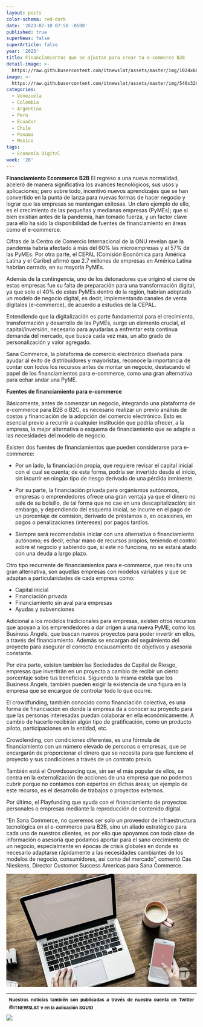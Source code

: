 ```yaml
---
layout: posts
color-schema: red-dark
date: '2023-07-10 07:50 -0500'
published: true
superNews: false
superArticle: false
year: '2023'
title: Financiamientos que se ajustan para crear tu e-commerce B2B
detail-image: >-
  https://raw.githubusercontent.com/itnewslat/assets/master/img/1024x680/Ecommerce-g.jpg
image: >-
  https://raw.githubusercontent.com/itnewslat/assets/master/img/540x320/Ecommerce-p.jpg
categories:
  - Venezuela
  - Colombia
  - Argentina
  - Perú
  - Ecuador
  - Chile
  - Panama
  - Mexico
tags:
  - Economía Digital
week: '28'
---
```

**Financiamiento Ecommerce B2B**
El regreso a una nueva normalidad, aceleró de manera significativa los avances tecnológicos, sus usos y aplicaciones; pero sobre todo, incentivó nuevos aprendizajes que se han convertido en la punta de lanza para nuevas formas de hacer negocio y lograr que las empresas se mantengan exitosas. Un claro ejemplo de ello, es el crecimiento de las pequeñas y medianas empresas (PyMEs); que si bien existían antes de la pandemia, han tomado fuerza, y un factor clave para ello ha sido la disponibilidad de fuentes de financiamiento en áreas como el e-commerce.

Cifras de la Centro de Comercio Internacional de la ONU revelan que la pandemia habría afectado a más del 60% las microempresas y al 57% de las PyMEs. Por otra parte, el CEPAL (Comisión Económica para América Latina y el Caribe) afirmó que 2.7 millones de empresas en América Latina habrían cerrado, en su mayoría PyMEs.

Además de la contingencia, uno de los detonadores que originó el cierre de estas empresas fue su falta de preparación para una transformación digital, ya que solo el 40% de estas PyMEs dentro de la región, habrían adoptado un modelo de negocio digital, es decir, implementando canales de venta digitales (e-commerce), de acuerdo a estudios de la CEPAL.

Entendiendo que la digitalización es parte fundamental para el crecimiento, transformación y desarrollo de las PyMEs, surge un elemento crucial, el capital/inversión, necesario para ayudarlas a enfrentar esta continua demanda del mercado, que busca cada vez más, un alto grado de personalización y valor agregado.

Sana Commerce, la plataforma de comercio electrónico diseñada para ayudar al éxito de distribuidores y mayoristas, reconoce la importancia de contar con todos los recursos antes de montar un negocio, destacando el papel de los financiamientos para e-commerce, como una gran alternativa para echar andar una PyME.

**Fuentes de financiamiento para e-commerce**

Básicamente, antes de comenzar un negocio, integrando una plataforma de e-commerce para B2B o B2C, es necesario realizar un previo análisis de costos y financiación de la adopción del comercio electrónico. Esto es esencial previo a recurrir a cualquier institución que podría ofrecer, a la empresa, la mejor alternativa o esquema de financiamiento que se adapte a las necesidades del modelo de negocio.

Existen dos fuentes de financiamientos que pueden considerarse para e-commerce:

- Por un lado, la financiación propia, que requiere revisar el capital inicial con el cual se cuenta; de esta forma, podría ser invertido desde el inicio, sin incurrir en ningún tipo de riesgo derivado de una pérdida inminente.

- Por su parte, la financiación privada para organismos autónomos, empresas o emprendedores ofrece una gran ventaja ya que el dinero no sale de su bolsillo, de tal forma que no cae en una descapitalización; sin embargo, y dependiendo del esquema inicial, se incurre en el pago de un porcentaje de comisión, derivado de préstamos o, en ocasiones, en pagos o penalizaciones (intereses) por pagos tardíos.

- Siempre será recomendable iniciar con una alternativa o financiamiento autónomo; es decir, echar mano de recursos propios, teniendo el control sobre el negocio y sabiendo que, si este no funciona, no se estará atado con una deuda a largo plazo.
 

Otro tipo recurrente de financiamientos para e-commerce, que resulta una gran alternativa, son aquellas empresas con modelos variables y que se adaptan a particularidades de cada empresa como:

- Capital inicial
- Financiación privada
- Financiamiento sin aval para empresas
- Ayudas y subvenciones

Adicional a los modelos tradicionales para empresas, existen otros recursos que apoyan a los emprendedores a dar origen a una nueva PyME; como los Business Angels, que buscan nuevos proyectos para poder invertir en ellos, a través del financiamiento. Además se encargan del seguimiento del proyecto para asegurar el correcto encausamiento de objetivos y asesoría constante.

Por otra parte, existen también las Sociedades de Capital de Riesgo, empresas que invertirán en un proyecto a cambio de recibir un cierto porcentaje sobre tus beneficios. Siguiendo la misma estela que los Business Angels, también pueden exigir la existencia de una figura en la empresa que se encargue de controlar todo lo que ocurre.

El crowdfunding, también conocido como financiación colectiva, es una forma de financiación en donde la empresa da a conocer su proyecto para que las personas interesadas puedan colaborar en ella económicamente. A cambio de hacerlo recibirán algún tipo de gratificación, como un producto piloto, participaciones en la entidad, etc.

Crowdlending, con condiciones diferentes, es una fórmula de financiamiento con un número elevado de personas o empresas, que se encargarán de proporcionar el dinero que se necesita para que funcione el proyecto y sus condiciones a través de un contrato previo.

También está el Crowdsourcing que, sin ser el más popular de ellos, se centra en la externalización de acciones de una empresa que no podemos cubrir porque no contamos con expertos en dichas áreas; un ejemplo de este recurso, es el desarrollo de trabajos o proyectos externos.

Por último, el Playfunding que ayuda con el financiamiento de proyectos personales o empresas mediante la reproducción de contenido digital.

“En Sana Commerce, no queremos ser solo un proveedor de infraestructura tecnológica en el e-commerce para B2B, sino un aliado estratégico para cada uno de nuestros clientes, es por ello que apoyamos con toda clase de información o asesoría que podamos aportar para el sano crecimiento de un negocio, especialmente en épocas de crisis globales en donde es necesario adaptarse rápidamente a las necesidades cambiantes de los modelos de negocio, consumidores, así como del mercado”, comentó Cas Nieskens, Director Customer Success Americas para Sana Commerce.

![](https://raw.githubusercontent.com/itnewslat/assets/master/img/540x320/Ecommerce-p.jpg)

<table style="height: 42px;" width="569">
<tbody>
<tr>
<td style="text-align: justify;"><sub><strong>Nuestras noticias también son publicadas a través de nuestra cuenta en Twitter <a href="https://twitter.com/itnewslat?lang=es">@ITNEWSLAT</a> y en la aplicación <a href="https://squidapp.co/en/">SQUID</a></strong></sub></td>
</tr>
</tbody>
</table>
<img src="https://tracker.metricool.com/c3po.jpg?hash=56f88a41e39ab42c063cc51676587a04"/>